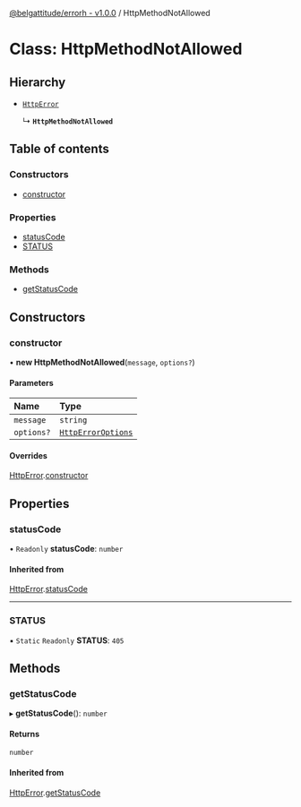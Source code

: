 [@belgattitude/errorh - v1.0.0](../README.md) / HttpMethodNotAllowed

# Class: HttpMethodNotAllowed

## Hierarchy

- [`HttpError`](HttpError.md)

  ↳ **`HttpMethodNotAllowed`**

## Table of contents

### Constructors

- [constructor](HttpMethodNotAllowed.md#constructor)

### Properties

- [statusCode](HttpMethodNotAllowed.md#statuscode)
- [STATUS](HttpMethodNotAllowed.md#status)

### Methods

- [getStatusCode](HttpMethodNotAllowed.md#getstatuscode)

## Constructors

### constructor

• **new HttpMethodNotAllowed**(`message`, `options?`)

#### Parameters

| Name       | Type                                                |
| :--------- | :-------------------------------------------------- |
| `message`  | `string`                                            |
| `options?` | [`HttpErrorOptions`](../README.md#httperroroptions) |

#### Overrides

[HttpError](HttpError.md).[constructor](HttpError.md#constructor)

## Properties

### statusCode

• `Readonly` **statusCode**: `number`

#### Inherited from

[HttpError](HttpError.md).[statusCode](HttpError.md#statuscode)

---

### STATUS

▪ `Static` `Readonly` **STATUS**: `405`

## Methods

### getStatusCode

▸ **getStatusCode**(): `number`

#### Returns

`number`

#### Inherited from

[HttpError](HttpError.md).[getStatusCode](HttpError.md#getstatuscode)
